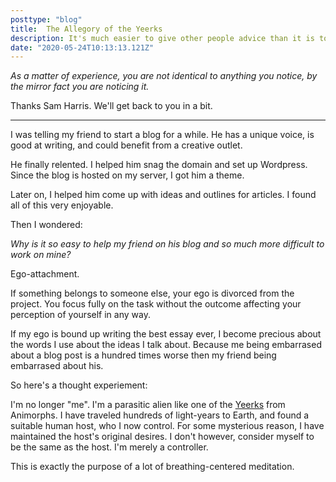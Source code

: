 ```yaml
---
posttype: "blog"
title:  The Allegory of the Yeerks
description: It's much easier to give other people advice than it is to take your own advice. Why?
date: "2020-05-24T10:13:13.121Z"
---
```


*As a matter of experience, you are not identical to anything you notice, by the mirror fact you are noticing it.*

Thanks Sam Harris. We'll get back to you in a bit.

***

I was telling my friend to start a blog for a while. He has a unique voice, is good at writing, and could benefit from a creative outlet.

He finally relented. I helped him snag the domain and set up Wordpress. Since the blog is hosted on my server, I got him a theme.

Later on, I helped him come up with ideas and outlines for articles. I found all of this very enjoyable.

Then I wondered:

*Why is it so easy to help my friend on his blog and so much more difficult to work on mine?*

Ego-attachment. 

If something belongs to someone else, your ego is divorced from the project. You focus fully on the task without the outcome affecting your perception of yourself in any way.

If my ego is bound up writing the best essay ever, I become precious about the words I use about the ideas I talk about. Because me being embarrased about a blog post is a hundred times worse then my friend being embarrased about his.

So here's a thought experiement: 

I'm no longer "me". I'm a parasitic alien like one of the [Yeerks](https://animorphs.fandom.com/wiki/Yeerk) from Animorphs. I have traveled hundreds of light-years to Earth, and found a suitable human host, who I now control. For some mysterious reason, I have maintained the host's original desires. I don't however, consider myself to be the same as the host. I'm merely a controller.


This is exactly the purpose of a lot of breathing-centered meditation.

